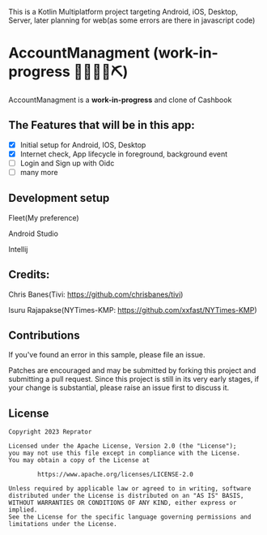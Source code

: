 This is a Kotlin Multiplatform project targeting Android, iOS, Desktop, Server, later planning for web(as some errors are there in javascript code)


# AccountManagment (work-in-progress 👷🔧️👷‍♀️⛏)

AccountManagment is a **work-in-progress** and clone of Cashbook

## The Features that will be in this app:

- [x] Initial setup for Android, IOS, Desktop
- [x] Internet check, App lifecycle in foreground, background event
- [ ] Login and Sign up with Oidc
- [ ] many more

## Development setup

Fleet(My preference)

Android Studio

Intellij

## Credits:

Chris Banes(Tivi: https://github.com/chrisbanes/tivi)

Isuru Rajapakse(NYTimes-KMP: https://github.com/xxfast/NYTimes-KMP)

## Contributions

If you've found an error in this sample, please file an issue.

Patches are encouraged and may be submitted by forking this project and
submitting a pull request. Since this project is still in its very early stages,
if your change is substantial, please raise an issue first to discuss it.

## License

```
Copyright 2023 Reprator

Licensed under the Apache License, Version 2.0 (the "License");
you may not use this file except in compliance with the License.
You may obtain a copy of the License at

        https://www.apache.org/licenses/LICENSE-2.0

Unless required by applicable law or agreed to in writing, software
distributed under the License is distributed on an "AS IS" BASIS,
WITHOUT WARRANTIES OR CONDITIONS OF ANY KIND, either express or implied.
See the License for the specific language governing permissions and
limitations under the License.
```
